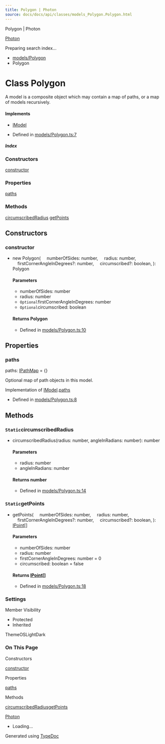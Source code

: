 ```yaml
---
title: Polygon | Photon
source: docs/docs/api/classes/models_Polygon.Polygon.html
---
```


Polygon | Photon

[Photon](../index.md)




Preparing search index...

* [models/Polygon](../modules/models_Polygon.md)
* Polygon

# Class Polygon

A model is a composite object which may contain a map of paths, or a map of models recursively.

#### Implements

* [IModel](../interfaces/core_schema.IModel.md)

* Defined in [models/Polygon.ts:7](https://github.com/mwhite454/photon/blob/main/packages/photon/src/models/Polygon.ts#L7)

##### Index

### Constructors

[constructor](#constructor)

### Properties

[paths](#paths)

### Methods

[circumscribedRadius](#circumscribedradius)
[getPoints](#getpoints)

## Constructors

### constructor

* new Polygon(
      numberOfSides: number,
      radius: number,
      firstCornerAngleInDegrees?: number,
      circumscribed?: boolean,
  ): Polygon

  #### Parameters

  + numberOfSides: number
  + radius: number
  + `Optional`firstCornerAngleInDegrees: number
  + `Optional`circumscribed: boolean

  #### Returns Polygon

  + Defined in [models/Polygon.ts:10](https://github.com/mwhite454/photon/blob/main/packages/photon/src/models/Polygon.ts#L10)

## Properties

### paths

paths: [IPathMap](../interfaces/core_schema.IPathMap.md) = {}

Optional map of path objects in this model.

Implementation of [IModel](../interfaces/core_schema.IModel.md).[paths](../interfaces/core_schema.IModel.md#paths)

* Defined in [models/Polygon.ts:8](https://github.com/mwhite454/photon/blob/main/packages/photon/src/models/Polygon.ts#L8)

## Methods

### `Static`circumscribedRadius

* circumscribedRadius(radius: number, angleInRadians: number): number

  #### Parameters

  + radius: number
  + angleInRadians: number

  #### Returns number

  + Defined in [models/Polygon.ts:14](https://github.com/mwhite454/photon/blob/main/packages/photon/src/models/Polygon.ts#L14)

### `Static`getPoints

* getPoints(
      numberOfSides: number,
      radius: number,
      firstCornerAngleInDegrees?: number,
      circumscribed?: boolean,
  ): [IPoint](../interfaces/core_schema.IPoint.md)[]

  #### Parameters

  + numberOfSides: number
  + radius: number
  + firstCornerAngleInDegrees: number = 0
  + circumscribed: boolean = false

  #### Returns [IPoint](../interfaces/core_schema.IPoint.md)[]

  + Defined in [models/Polygon.ts:18](https://github.com/mwhite454/photon/blob/main/packages/photon/src/models/Polygon.ts#L18)

### Settings

Member Visibility

* Protected
* Inherited

ThemeOSLightDark

### On This Page

Constructors

[constructor](#constructor)

Properties

[paths](#paths)

Methods

[circumscribedRadius](#circumscribedradius)[getPoints](#getpoints)

[Photon](../index.md)

* Loading...

Generated using [TypeDoc](https://typedoc.org/)
